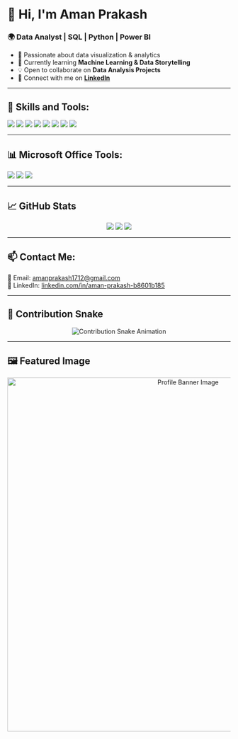 # 👋 Hi, I'm Aman Prakash  
### 🌍 Data Analyst | SQL | Python | Power BI  

- 👀 Passionate about data visualization & analytics  
- 🌱 Currently learning **Machine Learning & Data Storytelling**  
- 💡 Open to collaborate on **Data Analysis Projects**  
- 🔗 Connect with me on **[LinkedIn](https://www.linkedin.com/in/aman-prakash-b8601b185/)**  

---

## **🚀 Skills and Tools:**  
<p align="left">
  <img src="https://img.shields.io/badge/Python-3776AB?style=for-the-badge&logo=python&logoColor=white"/>
  <img src="https://img.shields.io/badge/MySQL-4479A1?style=for-the-badge&logo=mysql&logoColor=white"/>
  <img src="https://img.shields.io/badge/Jupyter-F37626?style=for-the-badge&logo=jupyter&logoColor=white"/>
  <img src="https://img.shields.io/badge/Pandas-150458?style=for-the-badge&logo=pandas&logoColor=white"/>
  <img src="https://img.shields.io/badge/NumPy-013243?style=for-the-badge&logo=numpy&logoColor=white"/>
  <img src="https://img.shields.io/badge/Power%20BI-F2C811?style=for-the-badge&logo=powerbi&logoColor=black"/>
  <img src="https://img.shields.io/badge/Matplotlib-3776AB?style=for-the-badge&logo=python&logoColor=white"/>
  <img src="https://img.shields.io/badge/Seaborn-3776AB?style=for-the-badge&logo=python&logoColor=white"/>
</p>

---

## **📊 Microsoft Office Tools:**  
<p align="left">
  <img src="https://img.shields.io/badge/Microsoft%20Word-2B579A?style=for-the-badge&logo=microsoftword&logoColor=white"/>
  <img src="https://img.shields.io/badge/Microsoft%20PowerPoint-B7472A?style=for-the-badge&logo=microsoftpowerpoint&logoColor=white"/>
  <img src="https://img.shields.io/badge/Microsoft%20Excel-217346?style=for-the-badge&logo=microsoftexcel&logoColor=white"/>
</p>

---

## **📈 GitHub Stats**  
<p align="center">
  <img src="https://github-readme-stats.vercel.app/api?username=AmanPrakash&show_icons=true&theme=tokyonight&count_private=true&include_all_commits=true"/>
  <img src="https://github-readme-streak-stats.herokuapp.com/?user=AmanPrakash&theme=tokyonight"/>
  <img src="https://github-readme-stats.vercel.app/api/top-langs/?username=AmanPrakash&layout=compact&theme=tokyonight"/>
</p>

---

## **📫 Contact Me:**  
📩 Email: amanprakash1712@gmail.com  
🔗 LinkedIn: [linkedin.com/in/aman-prakash-b8601b185](https://www.linkedin.com/in/aman-prakash-b8601b185/)  

---

## **🐍 Contribution Snake**  
<p align="center">
  <img src="https://raw.githubusercontent.com/AmanPrakash/AmanPrakash/output/github-contribution-grid-snake.svg" alt="Contribution Snake Animation"/>
</p>

---

## **🖼️ Featured Image**  
<p align="center">
  <img src="https://raw.githubusercontent.com/AmanPrakash/AmanPrakash/main/profile-banner.png" alt="Profile Banner Image" width="800"/>
</p>

